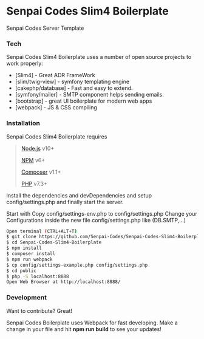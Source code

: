 # Senpai Codes Slim4 Boilerplate

Senpai Codes Server Template

### Tech

Senpai Codes Slim4 Boilerplate uses a number of open source projects to work properly:

* [Slim4] - Great ADR FrameWork
* [slim/twig-view] - symfony templating engine
* [cakephp/database] - Fast and easy to extend.
* [symfony/mailer] - SMTP component helps sending emails. 
* [bootstrap] - great UI boilerplate for modern web apps
* [webpack] - JS & CSS compiling

### Installation

Senpai Codes Slim4 Boilerplate requires

> [Node.js](https://nodejs.org/) v10+
>
> [NPM](https://nodejs.org/) v6+
>
> [Composer](https://getcomposer.org/) v1.1+
>
> [PHP](#) v7.3+

Install the dependencies and devDependencies and setup config/settings.php and finally start the server.

Start with 
Copy config/settings-env.php to config/settings.php
Change your Configurations inside the new file config/settings.php like (DB.SMTP,...)


```sh
Open terminal (CTRL+ALT+T)
$ git clone https://github.com/Senpai-Codes/Senpai-Codes-Slim4-Boilerplate.git
$ cd Senpai-Codes-Slim4-Boilerplate
$ npm install 
$ composer install
$ npm run webpack
$ cp config/settings-example.php config/settings.php 
$ cd public
$ php -S localhost:8888
Open Web Browser at http://localhost:8888/
```

### Development

Want to contribute? Great!

Senpai Codes Boilerplate uses Webpack for fast developing.
Make a change in your file and hit **npm run build** to see your updates!







